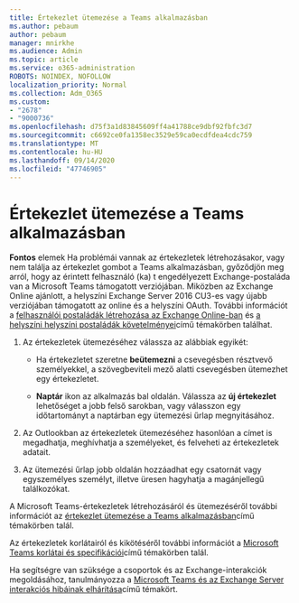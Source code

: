 ```yaml
---
title: Értekezlet ütemezése a Teams alkalmazásban
ms.author: pebaum
author: pebaum
manager: mnirkhe
ms.audience: Admin
ms.topic: article
ms.service: o365-administration
ROBOTS: NOINDEX, NOFOLLOW
localization_priority: Normal
ms.collection: Adm_O365
ms.custom:
- "2678"
- "9000736"
ms.openlocfilehash: d75f3a1d83845609ff4a41788ce9dbf92fbfc3d7
ms.sourcegitcommit: c6692ce0fa1358ec3529e59ca0ecdfdea4cdc759
ms.translationtype: MT
ms.contentlocale: hu-HU
ms.lasthandoff: 09/14/2020
ms.locfileid: "47746905"
---
```

# <a name="schedule-a-meeting-in-teams"></a>Értekezlet ütemezése a Teams alkalmazásban

**Fontos** elemek Ha problémái vannak az értekezletek létrehozásakor, vagy nem találja az értekezlet gombot a Teams alkalmazásban, győződjön meg arról, hogy az érintett felhasználó (ka) t engedélyezett Exchange-postaláda van a Microsoft Teams támogatott verziójában. Miközben az Exchange Online ajánlott, a helyszíni Exchange Server 2016 CU3-es vagy újabb verziójában támogatott az online és a helyszíni OAuth. További információt a [felhasználói postaládák létrehozása az Exchange Online-ban](https://docs.microsoft.com/exchange/recipients-in-exchange-online/create-user-mailboxes) és [a helyszíni helyszíni postaládák követelményei](https://docs.microsoft.com/microsoftteams/exchange-teams-interact#requirements-for-mailboxes-hosted-on-premises)című témakörben találhat. 

1. Az értekezletek ütemezéséhez válassza az alábbiak egyikét:

    - Ha értekezletet szeretne **beütemezni** a csevegésben résztvevő személyekkel, a szövegbeviteli mező alatti csevegésben ütemezhet egy értekezletet.

    - **Naptár** ikon az alkalmazás bal oldalán. Válassza az **új értekezlet** lehetőséget a jobb felső sarokban, vagy válasszon egy időtartományt a naptárban egy ütemezési űrlap megnyitásához.

2. Az Outlookban az értekezletek ütemezéséhez hasonlóan a címet is megadhatja, meghívhatja a személyeket, és felveheti az értekezletek adatait.

3. Az ütemezési űrlap jobb oldalán hozzáadhat egy csatornát vagy egyszemélyes személyt, illetve üresen hagyhatja a magánjellegű találkozókat.

A Microsoft Teams-értekezletek létrehozásáról és ütemezéséről további információt az [értekezlet ütemezése a Teams alkalmazásban](https://support.office.com/article/Schedule-a-meeting-in-Teams-943507a9-8583-4c58-b5d2-8ec8265e04e5)című témakörben talál.

Az értekezletek korlátairól és kikötéséről további információt a [Microsoft Teams korlátai és specifikációi](https://docs.microsoft.com/microsoftteams/limits-specifications-teams#meetings-and-calls)című témakörben talál.

Ha segítségre van szüksége a csoportok és az Exchange-interakciók megoldásához, tanulmányozza a [Microsoft Teams és az Exchange Server interakciós hibáinak elhárítása](https://docs.microsoft.com/microsoftteams/troubleshoot/known-issues/teams-exchange-interaction-issue)című témakört.